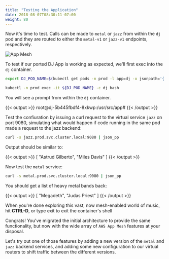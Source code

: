 ```yaml
---
title: "Testing the Application"
date: 2018-08-07T08:30:11-07:00
weight: 80
---
```


Now it's time to test. Calls can be made to `metal` or `jazz` from within the `dj` pod and they are routed to either the `metal-v1` or `jazz-v1` endpoints, respectively.

![App Mesh](/images/app_mesh_ga/135-v1-mesh.png)

To test if our ported DJ App is working as expected, we'll first exec into the `dj` container.

```bash
export DJ_POD_NAME=$(kubectl get pods -n prod -l app=dj -o jsonpath='{.items[].metadata.name}')

kubectl -n prod exec -it ${DJ_POD_NAME} -c dj bash
```

You will see a prompt from within the `dj` container.

{{< output >}}
root@dj-5b445fbdf4-8xkwp:/usr/src/app#
{{< /output >}}

Test the confiuration by issuing a curl request to the virtual service `jazz` on port 9080, simulating what would happen if code running in the same pod made a request to the jazz backend:

```bash
curl -s jazz.prod.svc.cluster.local:9080 | json_pp
```

Output should be similar to:

{{< output >}}
[
   "Astrud Gilberto",
   "Miles Davis"
]
{{< /output >}}

Now test the `metal` service:

```bash
curl -s metal.prod.svc.cluster.local:9080 | json_pp
```

You should get a list of heavy metal bands back:

{{< output >}}
[
   "Megadeth",
   "Judas Priest"
]
{{< /output >}}

When you're done exploring this vast, now mesh-enabled world of music, hit **CTRL-D**, or type exit to exit the container's shell

Congrats! You've migrated the initial architecture to provide the same functionality, but now with the wide array of `AWS App Mesh` features at your disposal.

Let's try out one of those features by adding a new version of the `metal` and `jazz` backend services, and adding some new configuration to our virtual routers to shift traffic between the different versions.
